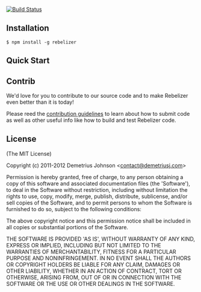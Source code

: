 [![Build Status](https://travis-ci.org/Rebelizer/rebelizer.png?branch=master)](https://travis-ci.org/Rebelizer/rebelizer)

## Installation

    $ npm install -g rebelizer

## Quick Start

## Contrib

We'd love for you to contribute to our source code and to make Rebelizer even
better than it is today!

Please reed the [contribution guidelines][contributing] to learn about how to submit code as well as
other useful info like how to build and test Rebelizer code.

[issues]: https://github.com/rebelizer/rebelizer/issues
[contributing]: https://github.com/rebelizer/Contributing.md

## License

(The MIT License)

Copyright (c) 2011-2012 Demetrius Johnson &lt;contact@demetriusj.com&gt;

Permission is hereby granted, free of charge, to any person obtaining
a copy of this software and associated documentation files (the
'Software'), to deal in the Software without restriction, including
without limitation the rights to use, copy, modify, merge, publish,
distribute, sublicense, and/or sell copies of the Software, and to
permit persons to whom the Software is furnished to do so, subject to
the following conditions:

The above copyright notice and this permission notice shall be
included in all copies or substantial portions of the Software.

THE SOFTWARE IS PROVIDED 'AS IS', WITHOUT WARRANTY OF ANY KIND,
EXPRESS OR IMPLIED, INCLUDING BUT NOT LIMITED TO THE WARRANTIES OF
MERCHANTABILITY, FITNESS FOR A PARTICULAR PURPOSE AND NONINFRINGEMENT.
IN NO EVENT SHALL THE AUTHORS OR COPYRIGHT HOLDERS BE LIABLE FOR ANY
CLAIM, DAMAGES OR OTHER LIABILITY, WHETHER IN AN ACTION OF CONTRACT,
TORT OR OTHERWISE, ARISING FROM, OUT OF OR IN CONNECTION WITH THE
SOFTWARE OR THE USE OR OTHER DEALINGS IN THE SOFTWARE.